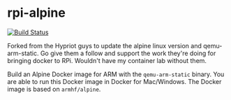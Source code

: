 # rpi-alpine
[![Build Status](https://travis-ci.org/beckonconn/rpi-alpine.svg?branch=master)](https://travis-ci.org/beckonconn/rpi-alpine)

Forked from the Hypriot guys to update the alpine linux version and qemu-arm-static. Go give them a follow and support the work they're doing for bringing docker to RPi. Wouldn't have my container lab without them.

Build an Alpine Docker image for ARM with the `qemu-arm-static` binary.
You are able to run this Docker image in Docker for Mac/Windows.
The Docker image is based on `armhf/alpine`.
